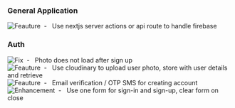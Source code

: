 [FeatureBadge]: https://img.shields.io/badge/Feature-blue
[FixBadge]: https://img.shields.io/badge/Fix-red
[EnhancementBadge]: https://img.shields.io/badge/Enhancement-yellow

### General Application
![Feauture][FeatureBadge]&nbsp; - &nbsp; Use nextjs server actions or api route to handle firebase 

### Auth
![Fix][FixBadge]&nbsp; - &nbsp; Photo does not load after sign up \
![Feauture][FeatureBadge]&nbsp; - &nbsp; Use cloudinary to upload user photo, store with user details and retrieve \
![Feauture][FeatureBadge]&nbsp; - &nbsp; Email verification / OTP SMS for creating account \
![Enhancement][EnhancementBadge]&nbsp; - &nbsp; Use one form for sign-in and sign-up, clear form on close 

